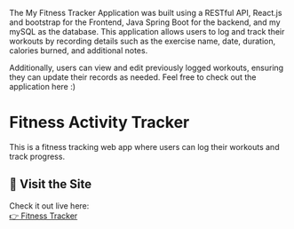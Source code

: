 The My Fitness Tracker Application was built using a RESTful API, React.js and bootstrap for the Frontend, 
Java Spring Boot for the backend, and my mySQL as the database. This application allows users to log and track their workouts by recording details such as the exercise name, date, duration, calories burned, and additional notes.

Additionally, users can view and edit previously logged workouts, ensuring they can update their records as needed.
Feel free to check out the application here :)


# Fitness Activity Tracker

This is a fitness tracking web app where users can log their workouts and track progress.

## 🚀 Visit the Site

Check it out live here:  
[👉 Fitness Tracker](https://fitness-activity-bnwi-og64vnfzw-eashamashuds-projects.vercel.app/)


